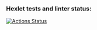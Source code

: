### Hexlet tests and linter status:
[![Actions Status](https://github.com/vaideska/frontend-project-lvl4/workflows/hexlet-check/badge.svg)](https://github.com/vaideska/frontend-project-lvl4/actions)